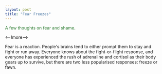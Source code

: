 ```yaml
---
layout: post
title: "Fear Freezes"
---
```

<div style="color: #2e7d32;">
  
A few thoughts on fear and shame.

</div>

<--!more-->

<div class=indent> Fear is a reaction. People's brains tend to either prompt them to stay and fight or run away. Everyone knows about the fight-or-flight response, and everyone has experienced the rush of adrenaline and cortisol as their body gears up to survive, but there are two less popularised responses: freeze or fawn.</div> <div class=indent> 
